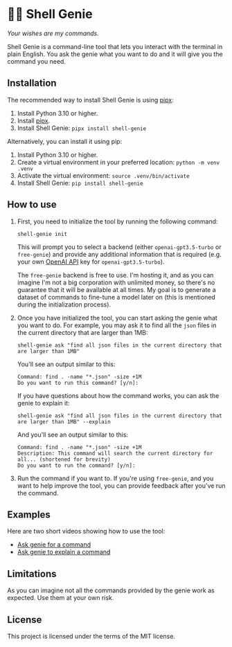 # 🧞‍♂️ Shell Genie

_Your wishes are my commands._

Shell Genie is a command-line tool that lets you interact with the terminal in plain English. You ask the genie what you want to do and it will give you the command you need.

## Installation

The recommended way to install Shell Genie is using [pipx](https://pypa.github.io/pipx/):

1. Install Python 3.10 or higher.
2. Install [pipx](https://github.com/pypa/pipx#install-pipx).
3. Install Shell Genie: `pipx install shell-genie`

Alternatively, you can install it using pip:

1. Install Python 3.10 or higher.
2. Create a virtual environment in your preferred location: `python -m venv .venv`
3. Activate the virtual environment: `source .venv/bin/activate`
4. Install Shell Genie: `pip install shell-genie`

## How to use

1. First, you need to initialize the tool by running the following command:

   ```shell
   shell-genie init
   ```

   This will prompt you to select a backend (either `openai-gpt3.5-turbo` or `free-genie`) and provide any additional information that is required (e.g. your own [OpenAI API](https://openai.com/api/) key for `openai-gpt3.5-turbo`).

   The `free-genie` backend is free to use. I'm hosting it, and as you can imagine I'm not a big corporation with unlimited money, so there's no guarantee that it will be available at all times. My goal is to generate a dataset of commands to fine-tune a model later on (this is mentioned during the initialization process).

2. Once you have initialized the tool, you can start asking the genie what you want to do. For example, you may ask it to find all the `json` files in the current directory that are larger than 1MB:

   ```shell
   shell-genie ask "find all json files in the current directory that are larger than 1MB"
   ```

   You'll see an output similar to this:

   ```shell
   Command: find . -name "*.json" -size +1M
   Do you want to run this command? [y/n]:
   ```

   If you have questions about how the command works, you can ask the genie to explain it:

   ```shell
   shell-genie ask "find all json files in the current directory that are larger than 1MB" --explain
   ```

   And you'll see an output similar to this:

   ```shell
   Command: find . -name "*.json" -size +1M
   Description: This command will search the current directory for all... (shortened for brevity)
   Do you want to run the command? [y/n]:
   ```

3. Run the command if you want to. If you're using `free-genie`, and you want to help improve the tool, you can provide feedback after you've run the command.

## Examples

Here are two short videos showing how to use the tool:

- [Ask genie for a command](https://youtu.be/QM-fwgnGzDc)
- [Ask genie to explain a command](https://youtu.be/Qi3w3abI4oE)

## Limitations

As you can imagine not all the commands provided by the genie work as expected. Use them at your own risk.

## License

This project is licensed under the terms of the MIT license.

